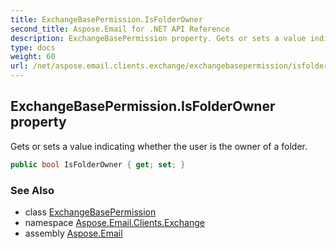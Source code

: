 ```yaml
---
title: ExchangeBasePermission.IsFolderOwner
second_title: Aspose.Email for .NET API Reference
description: ExchangeBasePermission property. Gets or sets a value indicating whether the user is the owner of a folder
type: docs
weight: 60
url: /net/aspose.email.clients.exchange/exchangebasepermission/isfolderowner/
---
```

## ExchangeBasePermission.IsFolderOwner property

Gets or sets a value indicating whether the user is the owner of a folder.

```csharp
public bool IsFolderOwner { get; set; }
```

### See Also

* class [ExchangeBasePermission](../)
* namespace [Aspose.Email.Clients.Exchange](../../exchangebasepermission/)
* assembly [Aspose.Email](../../../)


